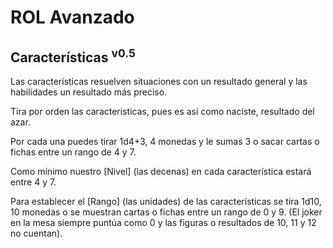 # ROL Avanzado
## Características <sup>v0.5</sup>

Las características resuelven situaciones con un resultado general y las habilidades un resultado más preciso.

Tira por orden las características, pues es así como naciste, resultado del azar.

Por cada una puedes tirar 1d4+3, 4 monedas y le sumas 3 o sacar cartas o fichas entre un rango de 4 y 7.

Como mínimo nuestro [Nivel] (las decenas) en cada característica estará entre 4 y 7.

Para establecer el [Rango] (las unidades) de las características se tira 1d10, 10 monedas o se muestran cartas o fichas entre un rango de 0 y 9. (El joker en la mesa siempre puntúa como 0 y las figuras o resultados de 10, 11 y 12 no cuentan).
